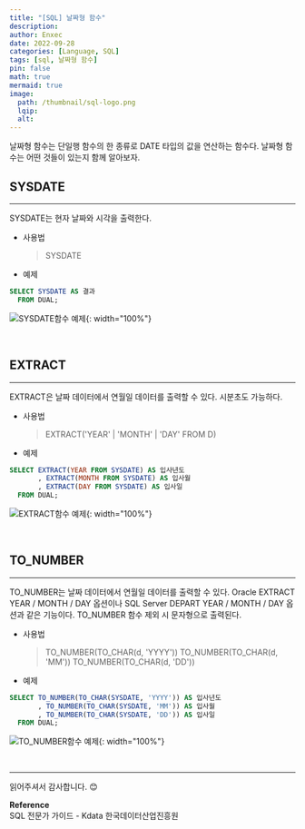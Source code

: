 ```yaml
---
title: "[SQL] 날짜형 함수"
description: 
author: Enxec
date: 2022-09-28
categories: [Language, SQL]
tags: [sql, 날짜형 함수]
pin: false
math: true
mermaid: true
image:
  path: /thumbnail/sql-logo.png
  lqip: 
  alt: 
---
```


날짜형 함수는 단일행 함수의 한 종류로 DATE 타입의 값을 연산하는 함수다. 날짜형 함수는 어떤 것들이 있는지 함께 알아보자.

## SYSDATE
---
SYSDATE는 현자 날짜와 시각을 출력한다.

- 사용법
  >SYSDATE

- 예제

```sql
SELECT SYSDATE AS 결과
  FROM DUAL;
```

![SYSDATE함수 예제](/posts/20220928/query-example23.png "SYSDATE함수 예제"){: width="100%"}

<br>

## EXTRACT
---
EXTRACT은 날짜 데이터에서 연월일 데이터를 출력할 수 있다. 시분초도 가능하다.

- 사용법
  >EXTRACT('YEAR' | 'MONTH' | 'DAY' FROM D)

- 예제

```sql
SELECT EXTRACT(YEAR FROM SYSDATE) AS 입사년도
	   , EXTRACT(MONTH FROM SYSDATE) AS 입사월
	   , EXTRACT(DAY FROM SYSDATE) AS 입사일
  FROM DUAL;
```

![EXTRACT함수 예제](/posts/20220928/query-example24.png "EXTRACT함수 예제"){: width="100%"}

<br>

## TO_NUMBER
---
TO_NUMBER는 날짜 데이터에서 연월일 데이터를 출력할 수 있다. Oracle EXTRACT YEAR / MONTH / DAY 옵션이나 SQL Server DEPART YEAR / MONTH / DAY 옵션과 같은 기능이다. TO_NUMBER 함수 제외 시 문자형으로 출력된다.

- 사용법
  >TO_NUMBER(TO_CHAR(d, 'YYYY'))
  >TO_NUMBER(TO_CHAR(d, 'MM'))
  >TO_NUMBER(TO_CHAR(d, 'DD'))

- 예제

```sql
SELECT TO_NUMBER(TO_CHAR(SYSDATE, 'YYYY')) AS 입사년도
	   , TO_NUMBER(TO_CHAR(SYSDATE, 'MM')) AS 입사월
	   , TO_NUMBER(TO_CHAR(SYSDATE, 'DD')) AS 입사일
  FROM DUAL;
```

![TO_NUMBER함수 예제](/posts/20220928/query-example24.png "TO_NUMBER함수 예제"){: width="100%"}

<br>

---

읽어주셔서 감사합니다. 😊 

__Reference__  
SQL 전문가 가이드 - Kdata 한국데이터산업진흥원